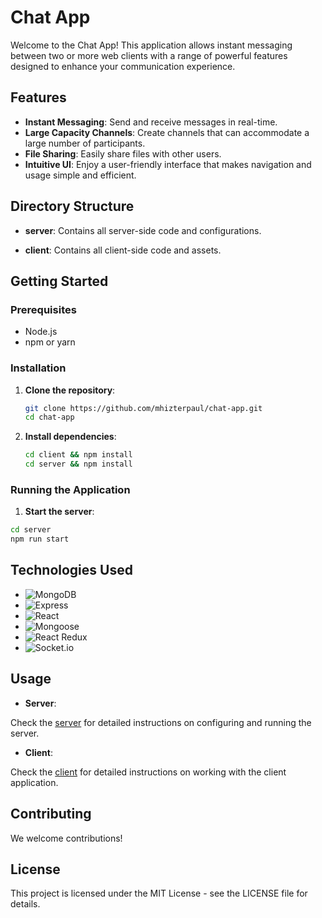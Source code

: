 # Chat App

Welcome to the Chat App! This application allows instant messaging between two or more web clients with a range of powerful features designed to enhance your communication experience.

## Features

- **Instant Messaging**: Send and receive messages in real-time.
- **Large Capacity Channels**: Create channels that can accommodate a large number of participants.
- **File Sharing**: Easily share files with other users.
- **Intuitive UI**: Enjoy a user-friendly interface that makes navigation and usage simple and efficient.

## Directory Structure

- **server**: Contains all server-side code and configurations.

- **client**: Contains all client-side code and assets.

## Getting Started

### Prerequisites

- Node.js
- npm or yarn

### Installation

1. **Clone the repository**:
   ```bash
   git clone https://github.com/mhizterpaul/chat-app.git
   cd chat-app
   ```
2. **Install dependencies**:
   ```bash
   cd client && npm install
   cd server && npm install
   ```

### Running the Application

1. **Start the server**:

```bash
cd server
npm run start
```

## Technologies Used

- ![MongoDB](https://img.shields.io/badge/MongoDB-47A248?style=for-the-badge&logo=mongodb&logoColor=white)
- ![Express](https://img.shields.io/badge/Express-000000?style=for-the-badge&logo=express&logoColor=white)
- ![React](https://img.shields.io/badge/React-61DAFB?style=for-the-badge&logo=react&logoColor=white)
- ![Mongoose](https://img.shields.io/badge/Mongoose-880000?style=for-the-badge&logo=mongoose&logoColor=white)
- ![React Redux](https://img.shields.io/badge/React%20Redux-764ABC?style=for-the-badge&logo=redux&logoColor=white)
- ![Socket.io](https://img.shields.io/badge/Socket.io-010101?style=for-the-badge&logo=socket.io&logoColor=white)

## Usage

- **Server**:

Check the [server](./server/README.md) for detailed instructions on configuring and running the server.

- **Client**:

Check the [client](./client/README.md) for detailed instructions on working with the client application.

## Contributing

We welcome contributions!

## License

This project is licensed under the MIT License - see the LICENSE file for details.
